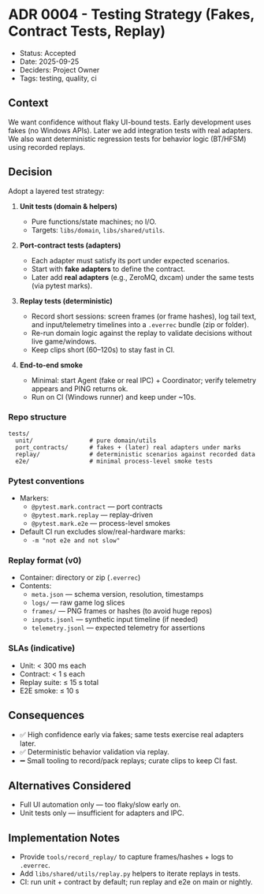 # ADR 0004 - Testing Strategy (Fakes, Contract Tests, Replay)

- Status: Accepted
- Date: 2025-09-25
- Deciders: Project Owner
- Tags: testing, quality, ci

## Context
We want confidence without flaky UI-bound tests. Early development uses fakes (no Windows APIs). Later we add integration tests with real adapters. We also want deterministic regression tests for behavior logic (BT/HFSM) using recorded replays.

## Decision
Adopt a layered test strategy:

1. **Unit tests (domain & helpers)**
   - Pure functions/state machines; no I/O.
   - Targets: `libs/domain`, `libs/shared/utils`.

2. **Port-contract tests (adapters)**
   - Each adapter must satisfy its port under expected scenarios.
   - Start with **fake adapters** to define the contract.
   - Later add **real adapters** (e.g., ZeroMQ, dxcam) under the same tests (via pytest marks).

3. **Replay tests (deterministic)**
   - Record short sessions: screen frames (or frame hashes), log tail text, and input/telemetry timelines into a `.everrec` bundle (zip or folder).
   - Re-run domain logic against the replay to validate decisions without live game/windows.
   - Keep clips short (60–120s) to stay fast in CI.

4. **End-to-end smoke**
   - Minimal: start Agent (fake or real IPC) + Coordinator; verify telemetry appears and PING returns ok.
   - Run on CI (Windows runner) and keep under ~10s.

### Repo structure
~~~
tests/
  unit/                # pure domain/utils
  port_contracts/      # fakes + (later) real adapters under marks
  replay/              # deterministic scenarios against recorded data
  e2e/                 # minimal process-level smoke tests
~~~

### Pytest conventions
- Markers:
  - `@pytest.mark.contract` — port contracts
  - `@pytest.mark.replay`   — replay-driven
  - `@pytest.mark.e2e`      — process-level smokes
- Default CI run excludes slow/real-hardware marks:
  - `-m "not e2e and not slow"`

### Replay format (v0)
- Container: directory or zip (`.everrec`)
- Contents:
  - `meta.json` — schema version, resolution, timestamps
  - `logs/` — raw game log slices
  - `frames/` — PNG frames or hashes (to avoid huge repos)
  - `inputs.jsonl` — synthetic input timeline (if needed)
  - `telemetry.jsonl` — expected telemetry for assertions

### SLAs (indicative)
- Unit: < 300 ms each
- Contract: < 1 s each
- Replay suite: ≤ 15 s total
- E2E smoke: ≤ 10 s

## Consequences
- :white_check_mark: High confidence early via fakes; same tests exercise real adapters later.
- :white_check_mark: Deterministic behavior validation via replay.
- :heavy_minus_sign: Small tooling to record/pack replays; curate clips to keep CI fast.

## Alternatives Considered
- Full UI automation only — too flaky/slow early on.
- Unit tests only — insufficient for adapters and IPC.

## Implementation Notes
- Provide `tools/record_replay/` to capture frames/hashes + logs to `.everrec`.
- Add `libs/shared/utils/replay.py` helpers to iterate replays in tests.
- CI: run unit + contract by default; run replay and e2e on main or nightly.
